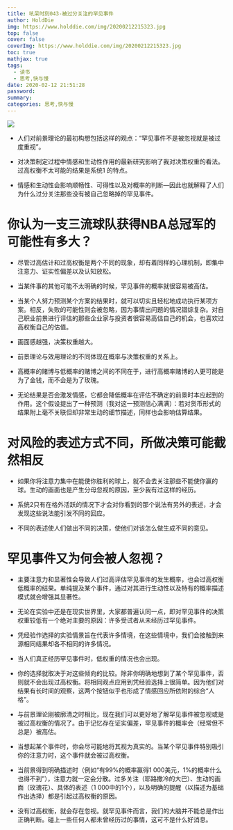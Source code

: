 ```yaml
---
title: 吼呆时刻043-被过分关注的罕见事件
author: HoldDie
img: https://www.holddie.com/img/20200212215323.jpg
top: false
cover: false
coverImg: https://www.holddie.com/img/20200212215323.jpg
toc: true
mathjax: true
tags:
  - 读书
  - 思考,快与慢
date: 2020-02-12 21:51:28
password:
summary:
categories: 思考,快与慢
---
```




![](https://www.holddie.com/img/20200212215323.jpg)	



- 人们对前景理论的最初构想包括这样的观点：“罕见事件不是被忽视就是被过度重视”。



- 对决策制定过程中情感和生动性作用的最新研究影响了我对决策权重的看法。过高权衡不太可能的结果是系统1 的特点。



- 情感和生动性会影响顺畅性、可得性以及对概率的判断—因此也就解释了人们为什么过分关注那些没有被自己忽略掉的罕见事件。



# 你认为一支三流球队获得NBA总冠军的可能性有多大？

- 尽管过高估计和过高权衡是两个不同的现象，却有着同样的心理机制，即集中注意力、证实性偏差以及认知放松。



- 当某件事的其他可能不太明确的时候，罕见事件的概率就很容易被高估。



- 当某个人努力预测某个方案的结果时，就可以切实且轻松地成功执行某项方案。相反，失败的可能性则会被忽略，因为事情出问题的情况错综复杂。对自己职业前景进行评估的那些企业家与投资者很容易高估自己的机会，也喜欢过高权衡自己的估值。



- 画面感越强，决策权重越大。



- 前景理论与效用理论的不同体现在概率与决策权重的关系上。



- 高概率的赌博与低概率的赌博之间的不同在于，进行高概率赌博的人更可能是为了金钱，而不会是为了玫瑰。



- 无论结果是否会激发情感，它都会降低概率在评估不确定的前景时本应起到的作用。这个假设提出了一种预测（我对这一预测信心满满）：若对货币形式的结果附上毫不关联但却非常生动的细节描述，同样也会影响估算结果。



# 对风险的表述方式不同，所做决策可能截然相反

- 如果你将注意力集中在能使你胜利的球上，就不会去关注那些不能使你赢的球。生动的画面也是产生分母忽视的原因，至少我有过这样的经历。



- 系统2只有在格外活跃的情况下才会对你看到的那个说法有另外的表述，才会发现这些说法能引发不同的回应。



- 不同的表述使人们做出不同的决策，使他们对该怎么做生成不同的意见。



# 罕见事件又为何会被人忽视？

- 主要注意力和显著性会导致人们过高评估罕见事件的发生概率，也会过高权衡低概率的结果。单纯提及某个事件，通过对其进行生动性以及特有的概率描述模式就会增强其显著性。



- 无论在实验中还是在现实世界里，大家都普遍认同一点，即对罕见事件的决策权重较低有一个绝对主要的原因：许多受试者从未经历过罕见事件。



- 凭经验作选择的实验情景旨在代表许多情境，在这些情境中，我们会接触到来源相同结果却各不相同的许多情况。



- 当人们真正经历罕见事件时，低权重的情况也会出现。



- 你的选择就取决于对这些倾向的比较。除非你明确地想到了某个罕见事件，否则就不会出现过高权衡。将相同观点应用到凭经验选择上很简单。因为他们对结果有长时间的观察，这两个按钮似乎也形成了情感回应所依附的综合“人格”。



- 与前景理论刚被廓清之时相比，现在我们可以更好地了解罕见事件被忽视或是被过高权衡的情况了。由于记忆存在证实偏差，罕见事件的概率会（经常但不总是）被高估。



- 当想起某个事件时，你会尽可能地将其视为真实的。当某个罕见事件特别吸引你的注意力时，这个事件就会被过高权衡。



- 当前景得到明确描述时（例如“有99%的概率赢得1 000美元，1%的概率什么也得不到”），注意力就一定会分散。过多关注（耶路撒冷的大巴）、生动的画面（玫瑰花）、具体的表述（1 000中的1个），以及明确的提醒（以描述为基础作出选择）都是引起过高权衡的原因。



- 没有过高权衡，就会存在忽视。就罕见事件而言，我们的大脑并不能总是作出正确判断。碰上一些任何人都未曾经历过的事情，这可不是什么好消息。

